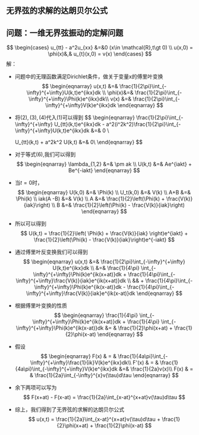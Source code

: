 ## 无界弦的求解的达朗贝尔公式

## 问题：一维无界弦振动的定解问题


$$
\begin{cases}
u_{tt} - a^2u_{xx} &=&0 (x\in \mathcal{R},t\gt 0) \\
u(x,0) = \phi(x)&,& u_{t}(x,0) = v(x)
\end{cases}
$$
解：

+ 问题中的无理函数满足Dirichlet条件，做关于变量x的傅里叶变换
  $$
  \begin{eqnarray}
  u(x,t) &=& \frac{1}{2\pi}\int_{-\infty}^{+\infty}U(k,t)e^{ikx}dk \\
  \phi(x)&=& \frac{1}{2\pi}\int_{-\infty}^{+\infty}\Phi(k)e^{ikx}dk\\
  v(x) &=& \frac{1}{2\pi}\int_{-\infty}^{+\infty}V(k)e^{ikx}dk
  \end{eqnarray}
  $$

+ 将$(2),(3),(4)$代入$(1)$可以得到
  $$
  \begin{eqnarray}
  \frac{1}{2\pi}\int_{-\infty}^{+\infty} U_{tt}(k,t)e^{ikx}dk - a^2(i^2k^2)\frac{1}{2\pi}\int_{-\infty}^{+\infty}U(k,t)e^{ikx}dk &=& 0 \\
  
  U_{tt}(k,t) + a^2k^2 U(k,t) &=& 0\\
  \end{eqnarray}
  $$

+ 对于等式$(6)$,我们可以得到
  $$
  \begin{eqnarray}
  \lambda_{1,2} &=& \pm ak \\
  U(k,t) &=& Ae^{iakt} + Be^{-iakt}
  \end{eqnarray}
  $$

+ 当$t=0$时，
  $$
  \begin{eqnarray}
  U(k,0)    &=& \Phi(k)   \\
  U_t(k,0)  &=& V(k)      \\
  A+B       &=& \Phi(k)   \\
  iak(A -B) &=& V(k)      \\
  A         &=& \frac{1}{2}\left(\Phi(k) + \frac{V(k)}{iak}\right) \\
  B         &=& \frac{1}{2}\left(\Phi(k) - \frac{V(k)}{iak}\right)
  \end{eqnarray}
  $$

+ 所以可以得到
  $$
  U(k,t) = \frac{1}{2}\left( \Phi(k) + \frac{V(k)}{iak} \right)e^{iakt} + \frac{1}{2}\left(\Phi(k) - \frac{V(k)}{iak}\right)e^{-iakt}
  $$

+ 通过傅里叶反变换我们可以得到
  $$
  \begin{eqnarray}
  u(x,t) &=& \frac{1}{2\pi}\int_{-\infty}^{+\infty}  U(k,t)e^{ikx}dk \\
  &=& \frac{1}{4\pi} \int_{-\infty}^{+\infty}\Phi(k)e^{ik(x+at)}dk + \frac{1}{4\pi}\int_{-\infty}^{+\infty}\frac{V(k)}{iak}e^{ik(x+at)}dk \\ && + \frac{1}{4\pi}\int_{-\infty}^{+\infty}\Phi(k)e^{ik(x-at)}dk  - \frac{1}{4\pi}\int_{-\infty}^{+\infty}\frac{V(k)}{iak}e^{ik(x-at)}dk
  \end{eqnarray}
  $$
  
+ 根据傅里叶变换的性质
  $$
  \begin{eqnarray}
  \frac{1}{4\pi} \int_{-\infty}^{+\infty}\Phi(k)e^{ik(x+at)}dk + \frac{1}{4\pi} \int_{-\infty}^{+\infty}\Phi(k)e^{ik(x-at)}dk &= & \frac{1}{2}\phi(x+at) + \frac{1}{2}\phi(x-at)
  \end{eqnarray}
  $$

+ 假设
  $$
  \begin{eqnarray}
  F(x)  & = & \frac{1}{4a\pi}\int_{-\infty}^{+\infty}\frac{1}{ik}V(k)e^{ikx}dk\\
  F'(x) & = & \frac{1}{4a\pi}\int_{-\infty}^{+\infty}V(k)e^{ikx}dk &=& \frac{1}{2a}v(x)\\
  F(x)  & = & \frac{1}{2a}\int_{-\infty}^{x}v(\tau)d\tau
  \end{eqnarray}
  $$

+ 余下两项可以写为
  $$
  F(x+at) - F(x-at) = \frac{1}{2a}\int_{x-at}^{x+at}v(\tau)d\tau
  $$

+ 综上，我们得到了无界弦的求解的达朗贝尔公式
  $$
  u(x,t) = \frac{1}{2a}\int_{x-at}^{x+at}v(\tau)d\tau  + \frac{1}{2}\phi(x+at) + \frac{1}{2}\phi(x-at)
  $$



